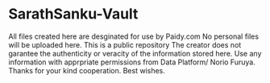# SarathSanku-Vault
All files created here are desginated for use by Paidy.com
No personal files will be uploaded here.
This is a public repository
The creator does not garantee the authenticity or veracity of the information stored here.
Use any information with apprpriate permissions from Data Platform/ Norio Furuya.
Thanks for your kind cooperation.
Best wishes.
